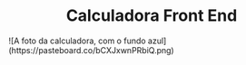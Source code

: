 <h1 align="center"> Calculadora Front End </h1>
![A foto da calculadora, com o fundo azul](https://pasteboard.co/bCXJxwnPRbiQ.png)
